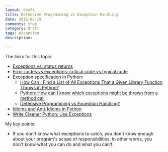 ```yaml
---
layout: draft
title: Defensive Programming vs Exception Handling
date: 2016-02-19
comments: true
category: Draft
tags: exception
description:

---
```


The links for this topic:
* [Exceptions vs. status returns](http://nedbatchelder.com/text/exceptions-vs-status.html)
* [Error codes vs exceptions: critical code vs typical code](http://yosefk.com/blog/error-codes-vs-exceptions-critical-code-vs-typical-code.html)
* Exception specification in Python:
  * [How Can I Find a List of All Exceptions That a Given Library Function Throws in Python?](http://stackoverflow.com/questions/2843112/how-can-i-find-a-list-of-all-exceptions-that-a-given-library-function-throws-in)
  * [Python: How can I know which exceptions might be thrown from a method call]( http://stackoverflow.com/questions/1591319/python-how-can-i-know-which-exceptions-might-be-thrown-from-a-method-call)
  * [Defensive Programming vs Exception Handling?](http://programmers.stackexchange.com/questions/139171/defensive-programming-vs-exception-handling)
* [Idioms and Anti-Idioms in Python](https://docs.python.org/2/howto/doanddont.html)
* [Write Cleaner Python: Use Exceptions](https://www.jeffknupp.com/blog/2013/02/06/write-cleaner-python-use-exceptions/)


My key points:
* If you don't know what exceptions to catch, you don't know enough about your program's scope of responsibilities. In other words, you don't know what you can do and what you can't.
